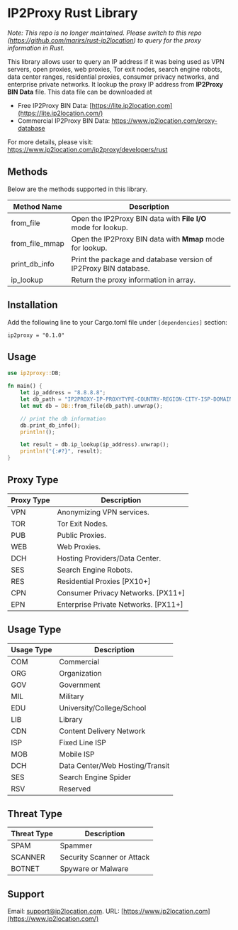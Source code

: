 # IP2Proxy Rust Library

*Note: This repo is no longer maintained. Please switch to this repo (https://github.com/marirs/rust-ip2location) to query for the proxy information in Rust.*


This library allows user to query an IP address if it was being used as VPN servers, open proxies, web proxies, Tor exit nodes, search engine robots, data center ranges, residential proxies, consumer privacy networks, and enterprise private networks. It lookup the proxy IP address from **IP2Proxy BIN Data** file. This data file can be downloaded at

- Free IP2Proxy BIN Data: [https://lite.ip2location.com](https://lite.ip2location.com/)
- Commercial IP2Proxy BIN Data: https://www.ip2location.com/proxy-database

For more details, please visit: https://www.ip2location.com/ip2proxy/developers/rust

## Methods

Below are the methods supported in this library.

| Method Name    | Description                                                  |
| -------------- | ------------------------------------------------------------ |
| from_file      | Open the IP2Proxy BIN data with **File I/O** mode for lookup. |
| from_file_mmap | Open the IP2Proxy BIN data with **Mmap** mode for lookup.    |
| print_db_info  | Print the package and database version of IP2Proxy BIN database. |
| ip_lookup      | Return the proxy information in array.                       |

## Installation

Add the following line to your Cargo.toml file under `[dependencies]` section:

`ip2proxy = "0.1.0"`

## Usage

```rust
use ip2proxy::DB;

fn main() {
    let ip_address = "8.8.8.8";
    let db_path = "IP2PROXY-IP-PROXYTYPE-COUNTRY-REGION-CITY-ISP-DOMAIN-USAGETYPE-ASN-LASTSEEN-THREAT-RESIDENTIAL.BIN";
    let mut db = DB::from_file(db_path).unwrap();

    // print the db information
    db.print_db_info();
    println!();

    let result = db.ip_lookup(ip_address).unwrap();
    println!("{:#?}", result);
}
```



## Proxy Type

| Proxy Type | Description                    |
| ---------- | ------------------------------ |
| VPN        | Anonymizing VPN services.      |
| TOR        | Tor Exit Nodes.                |
| PUB        | Public Proxies.                |
| WEB        | Web Proxies.                   |
| DCH        | Hosting Providers/Data Center. |
| SES        | Search Engine Robots.          |
| RES        | Residential Proxies [PX10+]    |
| CPN        | Consumer Privacy Networks. [PX11+] |
| EPN        | Enterprise Private Networks. [PX11+] |

## Usage Type

| Usage Type | Description                     |
| ---------- | ------------------------------- |
| COM        | Commercial                      |
| ORG        | Organization                    |
| GOV        | Government                      |
| MIL        | Military                        |
| EDU        | University/College/School       |
| LIB        | Library                         |
| CDN        | Content Delivery Network        |
| ISP        | Fixed Line ISP                  |
| MOB        | Mobile ISP                      |
| DCH        | Data Center/Web Hosting/Transit |
| SES        | Search Engine Spider            |
| RSV        | Reserved                        |

## Threat Type

| Threat Type | Description                |
| ----------- | -------------------------- |
| SPAM        | Spammer                    |
| SCANNER     | Security Scanner or Attack |
| BOTNET      | Spyware or Malware         |

## Support

Email: [support@ip2location.com](mailto:support@ip2location.com). URL: [https://www.ip2location.com](https://www.ip2location.com/)
